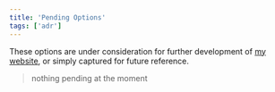 ```yaml
---
title: 'Pending Options'
tags: ['adr']
---
```


These options are under consideration for further development of [my website](/about), or simply captured for future reference.

<!-- abstract -->

> nothing pending at the moment
